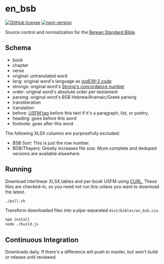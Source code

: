 # en_bsb
[![GitHub license](https://img.shields.io/github/license/openbible-io/en_bsb?style=for-the-badge)](./LICENSE)
[![npm version](https://img.shields.io/npm/v/@openbible/en_bsb.svg?style=for-the-badge)](https://www.npmjs.com/package/@openbible/en_bsb)

Source control and normalization for the [Berean Standard Bible](https://bereanbible.com/).

## Schema
- book
- chapter
- verse
- original: untranslated word
- lang: original word's language as [iso639-2 code](https://www.loc.gov/standards/iso639-2/php/code_list.php)
- strongs: original word's [Strong's concordance number](https://strongsconcordance.org/)
- order: original word's absolute order per-testament
- parsing: original word's BSB Hebrew/Aramaic/Greek parsing
- transliteration
- translation
- before: [USFM tag](https://ubsicap.github.io/usfm/index.html) before this text if it's a paragraph, list, or poetry.
- heading: goes before this word
- footnote: goes after this word

The following XLSX columns are purposefully excluded:
- BSB Sort: This is just the row number.
- BDB/Thayers: Greatly increases file size. More complete and deduped versions are available elsewhere.

## Running
Download interlinear XLSX tables and per-book USFM using [CURL.](https://curl.se/)
These files are checked-in, so you need not run this unless you want to download the latest.
```sh
./pull.sh
```

Transform downloaded files into a pipe-separated `dist/bibles/en_bsb.csv`.
```sh
npm install
node ./build.js
```

## Continuous Integration
Downloads daily. If there's a difference will push to master, but won't build or release until
reviewed.
